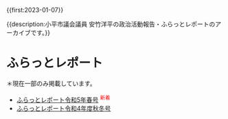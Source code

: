 {{first:2023-01-07}}

{{description:小平市議会議員 安竹洋平の政治活動報告・ふらっとレポートのアーカイブです。}}

# ふらっとレポート

＊現在一部のみ掲載しています。

- [ふらっとレポート令和5年春号](./r5-sp.md) <sup style="color:red;">新着</sup></li>
- [ふらっとレポート令和4年度秋冬号](./r4d-fw.md)
